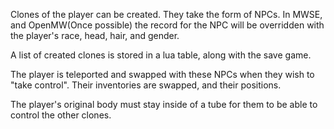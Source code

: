 Clones of the player can be created. They take the form of NPCs. In MWSE, and OpenMW(Once possible) the record for the NPC will be overridden with the player's race, head, hair, and gender.

A list of created clones is stored in a lua table, along with the save game.

The player is teleported and swapped with these NPCs when they wish to "take control". Their inventories are swapped, and their positions.

The player's original body must stay inside of a tube for them to be able to control the other clones.